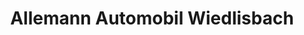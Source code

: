 ---
title: "Allemann Automobil Wiedlisbach"
url: /wiedlisbach/allemann-automobil-wiedlisbach/
shop: Autohaus
---